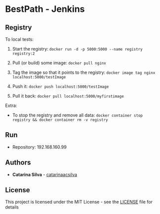 # BestPath - Jenkins



## Registry

To local tests:

1. Start the registry: `docker run -d -p 5000:5000 --name registry registry:2`

2. Pull (or build) some image: `docker pull nginx`

3. Tag the image so that it points to the registry: `docker image tag nginx localhost:5000/testImage`

4. Push it: `docker push localhost:5000/testImage`

5. Pull it back: `docker pull localhost:5000/myfirstimage`

Extra:

- To stop the registry and remove all data: `docker container stop registry && docker container rm -v registry`

## Run

- Repository: 192.168.160.99

## Authors

* **Catarina Silva** - [catarinaacsilva](https://github.com/catarinaacsilva)

## License

This project is licensed under the MIT License - see the [LICENSE](LICENSE) file for details